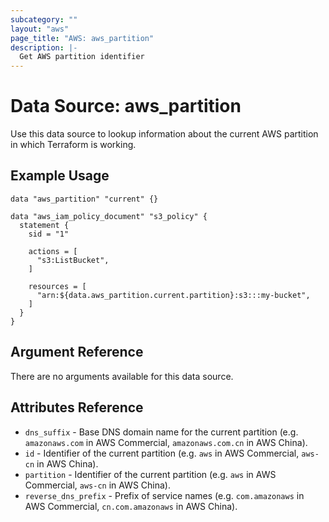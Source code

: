 ```yaml
---
subcategory: ""
layout: "aws"
page_title: "AWS: aws_partition"
description: |-
  Get AWS partition identifier
---
```


# Data Source: aws_partition

Use this data source to lookup information about the current AWS partition in
which Terraform is working.

## Example Usage

```hcl
data "aws_partition" "current" {}

data "aws_iam_policy_document" "s3_policy" {
  statement {
    sid = "1"

    actions = [
      "s3:ListBucket",
    ]

    resources = [
      "arn:${data.aws_partition.current.partition}:s3:::my-bucket",
    ]
  }
}
```

## Argument Reference

There are no arguments available for this data source.

## Attributes Reference

* `dns_suffix` - Base DNS domain name for the current partition (e.g. `amazonaws.com` in AWS Commercial, `amazonaws.com.cn` in AWS China).
* `id` - Identifier of the current partition (e.g. `aws` in AWS Commercial, `aws-cn` in AWS China).
* `partition` - Identifier of the current partition (e.g. `aws` in AWS Commercial, `aws-cn` in AWS China).
* `reverse_dns_prefix` - Prefix of service names (e.g. `com.amazonaws` in AWS Commercial, `cn.com.amazonaws` in AWS China).
